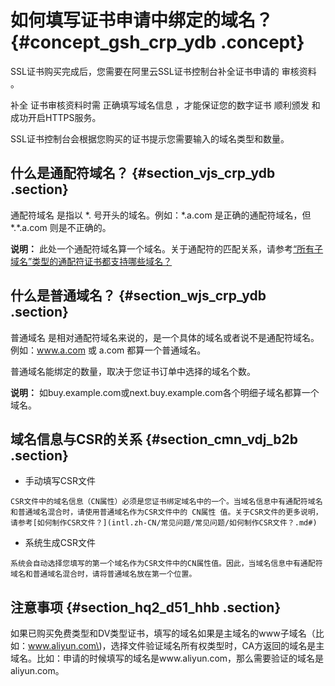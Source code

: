 # 如何填写证书申请中绑定的域名？ {#concept_gsh_crp_ydb .concept}

SSL证书购买完成后，您需要在阿里云SSL证书控制台补全证书申请的 审核资料 。

 补全 证书审核资料时需 正确填写域名信息 ，才能保证您的数字证书 顺利颁发 和成功开启HTTPS服务。

SSL证书控制台会根据您购买的证书提示您需要输入的域名类型和数量。

## 什么是通配符域名？ {#section_vjs_crp_ydb .section}

 通配符域名 是指以 \*. 号开头的域名。例如：\*.a.com 是正确的通配符域名，但 \*.\*.a.com 则是不正确的。

**说明：** 此处一个通配符域名算一个域名。关于通配符的匹配关系，请参考[“所有子域名”类型的通配符证书都支持哪些域名？](intl.zh-CN/常见问题/常见问题/“所有子域名”类型的通配符证书都支持哪些域名？.md#)

## 什么是普通域名？ {#section_wjs_crp_ydb .section}

 普通域名 是相对通配符域名来说的，是一个具体的域名或者说不是通配符域名。例如：www.a.com 或 a.com 都算一个普通域名。

普通域名能绑定的数量，取决于您证书订单中选择的域名个数。

**说明：** 如buy.example.com或next.buy.example.com各个明细子域名都算一个域名。

## 域名信息与CSR的关系 {#section_cmn_vdj_b2b .section}

-    手动填写CSR文件 

    CSR文件中的域名信息（CN属性）必须是您证书绑定域名中的一个。当域名信息中有通配符域名和普通域名混合时，请使用普通域名作为CSR文件中的 CN属性 值。关于CSR文件的更多说明，请参考[如何制作CSR文件？](intl.zh-CN/常见问题/常见问题/如何制作CSR文件？.md#)

-    系统生成CSR文件 

    系统会自动选择您填写的第一个域名作为CSR文件中的CN属性值。因此，当域名信息中有通配符域名和普通域名混合时，请将普通域名放在第一个位置。


## 注意事项 {#section_hq2_d51_hhb .section}

如果已购买免费类型和DV类型证书，填写的域名如果是主域名的www子域名（比如：www.aliyun.com\)，选择文件验证域名所有权类型时，CA方返回的域名是主域名。比如：申请的时候填写的域名是www.aliyun.com，那么需要验证的域名是aliyun.com。

